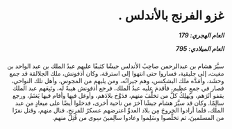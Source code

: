 <h1 dir="rtl">غزو الفرنج بالأندلس .</h1>

<h5 dir="rtl">العام الهجري:  179

العام الميلادي: 795

</h5>

<p dir="rtl">سيَّرَ هشام بن عبدالرحمن صاحِبُ الأندلس جيشًا كثيفًا عليهم عبدُ الملك بن عبد الواحد بن مغيث، إلى جليقية، فساروا حتى انتهوا إلى استرقة، وكان أذفونش، ملك الجلالقة قد جمع وحشَد، وأمَدَّه ملك البشكنس، وهم جيرانُه، ومن يليهم من المجوس، وأهل تلك النواحي، فصار في جمعٍ عظيم، فأقدمَ عليه عبدُ الملك، فرجع أذفونش هيبةً له، وتَبِعَهم عبد الملك يقفو أثَرَهم، ويُهلِكُ كلَّ من تخلَّفَ منهم، فدَوَّخ بلادَهم، وأوغل فيها وأقام فيها يَغنَمُ، ورجع سالِمًا. وكان قد سيَّرَ هشام جيشًا آخرَ من ناحية أخرى، فدخلوا أيضًا على ميعادٍ من عبد الملك، فلما أرادوا الخروجَ مِن بلاد العدوِّ اعترضهم عسكرٌ للفرنجِ، فنال منهم، وقتل نفرًا من المسلمينَ، ثم تخلَّصوا وسَلِموا وعادوا سالِمينَ سِوى من قُتِلَ منهم.</p></br>

